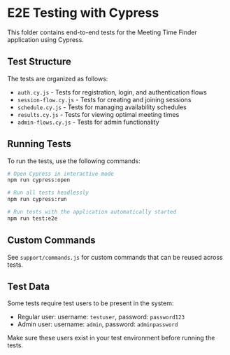 # E2E Testing with Cypress

This folder contains end-to-end tests for the Meeting Time Finder application using Cypress.

## Test Structure

The tests are organized as follows:

- `auth.cy.js` - Tests for registration, login, and authentication flows
- `session-flow.cy.js` - Tests for creating and joining sessions
- `schedule.cy.js` - Tests for managing availability schedules
- `results.cy.js` - Tests for viewing optimal meeting times
- `admin-flows.cy.js` - Tests for admin functionality

## Running Tests

To run the tests, use the following commands:

```bash
# Open Cypress in interactive mode
npm run cypress:open

# Run all tests headlessly
npm run cypress:run

# Run tests with the application automatically started
npm run test:e2e
```

## Custom Commands

See `support/commands.js` for custom commands that can be reused across tests.

## Test Data

Some tests require test users to be present in the system:
- Regular user: username: `testuser`, password: `password123`
- Admin user: username: `admin`, password: `adminpassword`

Make sure these users exist in your test environment before running the tests.
